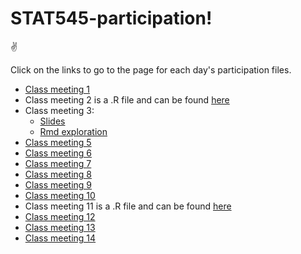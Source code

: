 # STAT545-participation!


:v:

Click on the links to go to the page for each day's participation files. 

- [Class meeting 1](https://evelynjulia.github.io/STAT545-participation/week_1_and_2/navigating_github.html)
- Class meeting 2 is a .R file and can be found [here](https://github.com/evelynjulia/STAT545-participation/blob/master/week_1_and_2/Eve_rscript_5_sep_class_participation.R)
- Class meeting 3:
  - [Slides](https://evelynjulia.github.io/STAT545-participation/week_1_and_2/cm_3_ewicksteed_rmd_exploration_slides.html)
  - [Rmd exploration](https://evelynjulia.github.io/STAT545-participation/week_1_and_2/cm_3_ewicksteed_rmd_exploration.html)
- [Class meeting 5](https://evelynjulia.github.io/STAT545-participation/week3/cm005-exercise_eve.html)
- [Class meeting 6](https://evelynjulia.github.io/STAT545-participation/week3/cm006-exercise.nb.html)
- [Class meeting 7](https://evelynjulia.github.io/STAT545-participation/week4/cm7_eve.html)
- [Class meeting 8](https://evelynjulia.github.io/STAT545-participation/week4/cm8_eve.html)
- [Class meeting 9](https://evelynjulia.github.io/STAT545-participation/week5/cm09_eve.nb.html)
- [Class meeting 10](https://evelynjulia.github.io/STAT545-participation/week5/cm10_eve.html)
- Class meeting 11 is a .R file and can be found [here](https://github.com/evelynjulia/STAT545-participation/blob/master/week6/gapminder_test_cm11.R)
- [Class meeting 12](https://evelynjulia.github.io/STAT545-participation/week6/cm12_eve.html)
- [Class meeting 13](https://evelynjulia.github.io/STAT545-participation/week7/cm13_eve.html)
- [Class meeting 14](https://evelynjulia.github.io/STAT545-participation/week7/cm14_eve.html)
